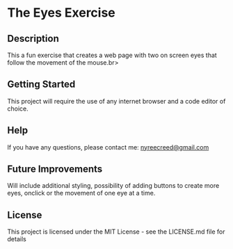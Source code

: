# The Eyes Exercise <br>
## Description
This a fun exercise that creates a web page with two on screen eyes that follow the movement of the mouse.br>
## Getting Started
This project will require the use of any internet browser and a code editor of choice.<br>
## Help
If you have any questions, please contact me: nyreecreed@gmail.com<br>
## Future Improvements
Will include additional styling, possibility of adding buttons to create more eyes, onclick or the movement of one eye at a time.<br>
## License
This project is licensed under the MIT License - see the LICENSE.md file for details

